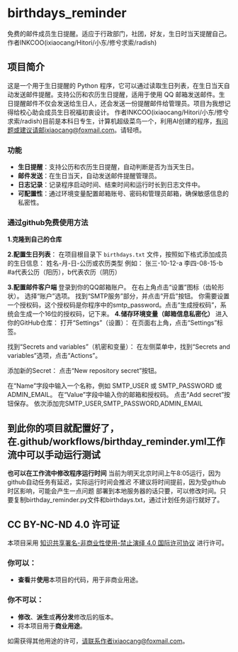 # birthdays_reminder
免费的邮件成员生日提醒。适应于行政部门，社团，好友，生日时当天提醒自己。作者INKCOO(ixiaocang/Hitori/小东/修兮求索/radish)
## 项目简介
这是一个用于生日提醒的 Python 程序，它可以通过读取生日列表，在生日当天自动发送邮件提醒。支持公历和农历生日提醒，适用于使用 QQ 邮箱发送邮件。生日提醒邮件不仅会发送给生日人，还会发送一份提醒邮件给管理员。项目为我想记得给校心助会成员生日祝福初衷设计。
作者INKCOO(ixiaocang/Hitori/小东/修兮求索/radish)目前是本科日专生，计算机超级菜鸟一个，利用AI创建的程序，有问题或建议请邮ixiaocang@foxmail.com。请轻喷。
### 功能
- **生日提醒**：支持公历和农历生日提醒，自动判断是否为当天生日。
- **邮件发送**：在生日当天，自动发送邮件提醒管理员。
- **日志记录**：记录程序启动时间、结束时间和运行时长到日志文件中。
- **可配置性**：通过环境变量配置邮箱账号、密码和管理员邮箱，确保敏感信息的私密性。

### 通过github免费使用方法

**1.克隆到自己的仓库**

**2.配置生日列表**：
在项目根目录下 `birthdays.txt` 文件，按照如下格式添加成员的生日信息：
姓名-月-日-公历或农历类型
例如：
张三-10-12-a
李四-08-15-b
#a代表公历（阳历），b代表农历（阴历）

**3.配置邮件客户端**
登录到你的QQ邮箱账户。
在右上角点击“设置”图标（齿轮形状）。
选择“账户”选项。
找到“SMTP服务”部分，并点击“开启”按钮。
你需要设置一个授权码，这个授权码是你程序中的smtp_password。点击“生成授权码”，系统会生成一个16位的授权码，记下来。
**4.储存环境变量（邮箱信息私密化）**
进入你的GitHub仓库：
打开“Settings”（设置）：
在页面右上角，点击“Settings”标签。

找到“Secrets and variables”（机密和变量）：
在左侧菜单中，找到“Secrets and variables”选项，点击“Actions”。

添加新的Secret：
点击“New repository secret”按钮。

在“Name”字段中输入一个名称，例如 SMTP_USER 或 SMTP_PASSWORD 或ADMIN_EMAIL。
在“Value”字段中输入你的邮箱和授权码。
点击“Add secret”按钮保存。
依次添加完SMTP_USER,SMTP_PASSWORD,ADMIN_EMAIL
## 到此你的项目就配置好了，在.github/workflows/birthday_reminder.yml工作流中可以手动运行测试
**也可以在工作流中修改程序运行时间**
当前为明天北京时间上午8:05运行，因为github自动任务有延迟，实际运行时间会推迟
不建议将时间提前，因为受github时区影响，可能会产生一点问题
部署到本地服务器的话只要，可以修改时间。只要复制birthday_reminder.py文件和birthdays.txt，通过计划任务运行就好了。

## CC BY-NC-ND 4.0 许可证

本项目采用 [知识共享署名-非商业性使用-禁止演绎 4.0 国际许可协议](https://creativecommons.org/licenses/by-nc-nd/4.0/) 进行许可。

### 你可以：
- **查看**并**使用**本项目的代码，用于非商业用途。

### 你不可以：
- **修改**、**派生**或**再分发**修改后的版本。
- 将本项目用于**商业用途**。

如需获得其他用途的许可，请联系作者ixiaocang@foxmail.com。
